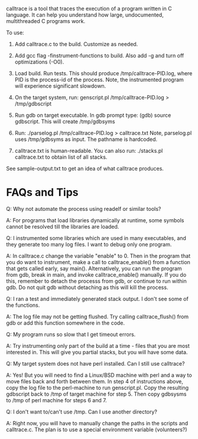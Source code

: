 
calltrace is a tool that traces the execution of a program written in C
language. It can help you understand how large, undocumented, multithreaded
 C programs work.

To use:

1. Add calltrace.c to the build. Customize as needed.

2. Add gcc flag -finstrument-functions to build. Also add -g and turn off
   optimizations (-O0).

3. Load build. Run tests. This should produce /tmp/calltrace-PID.log, where
   PID is the process-id of the process.
   Note, the instrumented program will experience significant slowdown.

4. On the target system, run:
    genscript.pl /tmp/calltrace-PID.log > /tmp/gdbscript

5.  Run gdb on target executable. In gdb prompt type:
    (gdb) source gdbscript.
    This will create /tmp/gdbsyms

6. Run:
    ./parselog.pl /tmp/calltrace-PID.log > calltrace.txt
    Note, parselog.pl uses /tmp/gdbsyms as input. The pathname is hardcoded.

7. calltrace.txt is human-readable. You can also run:
   ./stacks.pl calltrace.txt to obtain list of all stacks.


See sample-output.txt to get an idea of what calltrace produces.

FAQs and Tips
=============
Q: Why not automate the process using readelf or similar tools?

A: For programs that load libraries dynamically at runtime, some symbols cannot
   be resolved till the libraries are loaded.

Q: I instrumented some libraries which are used in many executables, and they
   generate too many log files. I want to debug only one program.

A: In calltrace.c change the variable "enable" to 0. Then in the program that
   you do want to instrument, make a call to calltrace_enable() from a function
   that gets called early, say main(). Alternatively, you can run the program
   from gdb, break in main, and invoke calltrace_enable() manually. If you
   do this, remember to detach the processs from gdb, or continue to run within
   gdb. Do not quit gdb without detaching as this will kill the process.

Q: I ran a test and immediately generated stack output. I don't see some of the
   functions.

A: The log file may not be getting flushed. Try calling calltrace_flush() from
   gdb or add this function somewhere in the code.

Q: My program runs so slow that I get timeout errors.

A: Try instrumenting only part of the build at a time - files that you are most
   interested in. This will give you partial stacks, but you will have some
   data.

Q: My target system does not have perl installed. Can I still use calltrace?

A: Yes! But you will need to find a Linux/BSD machine with perl and a way to
   move files back and forth between them. In step 4 of instructions above,
   copy the log file to the perl-machine to run genscript.pl. Copy the resulting
   gdbscript back to /tmp of target machine for step 5. Then copy gdbsysms to
   /tmp of perl machine for steps 6 and 7.

Q: I don't want to/can't use /tmp. Can I use another directory?

A: Right now, you will have to manually change the paths in the scripts and
   calltrace.c. The plan is to use a special environment variable (volunteers?)
